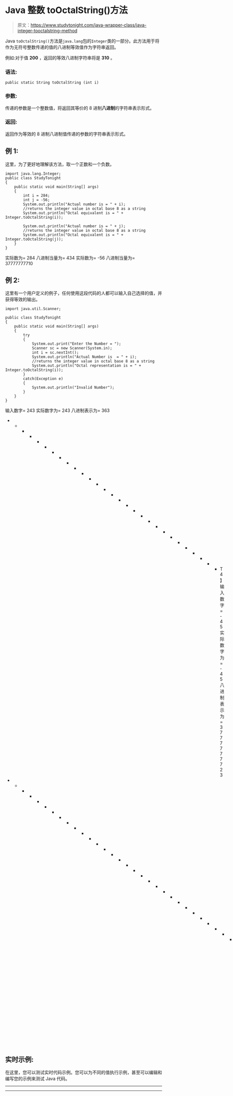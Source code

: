 # Java 整数 toOctalString()方法

> 原文：<https://www.studytonight.com/java-wrapper-class/java-integer-tooctalstring-method>

Java `toOctalString()`方法是`java.lang`包的`Integer`类的一部分。此方法用于将作为无符号整数传递的值的八进制等效值作为字符串返回。

例如:对于值 **200** ，返回的等效八进制字符串将是 **310** 。

### 语法:

```
public static String toOctalString (int i) 
```

### 参数:

传递的参数是一个整数值，将返回其等价的 8 进制**八进制**的字符串表示形式。

### 返回:

返回作为等效的 8 进制八进制值传递的参数的字符串表示形式。

## 例 1:

这里，为了更好地理解该方法，取一个正数和一个负数。

```
import java.lang.Integer;
public class StudyTonight
{  
    public static void main(String[] args) 
    {          
        int i = 284; 
        int j = -56;
        System.out.println("Actual number is = " + i);  
        //returns the integer value in octal base 8 as a string
        System.out.println("Octal equivalent is = " + Integer.toOctalString(i));

        System.out.println("Actual number is = " + j);  
        //returns the integer value in octal base 8 as a string
        System.out.println("Octal equivalent is = " + Integer.toOctalString(j)); 
    }  
} 
```

实际数为= 284
八进制当量为= 434
实际数为= -56
八进制当量为= 37777777710

## 例 2:

这里有一个用户定义的例子，任何使用这段代码的人都可以输入自己选择的值，并获得等效的输出。

```
import java.util.Scanner;  

public class StudyTonight
{  
    public static void main(String[] args) 
    {          
        try
        {
            System.out.print("Enter the Number = ");  
            Scanner sc = new Scanner(System.in);  
            int i = sc.nextInt();  
            System.out.println("Actual Number is  = " + i);  
            //returns the integer value in octal base 8 as a string
            System.out.println("Octal representation is = " + Integer.toOctalString(i)); 
        }  
        catch(Exception e)
        {
            System.out.println("Invalid Number");
        }
    }
} 
```

输入数字= 243
实际数字为= 243
八进制表示为= 363
* * * * * * * * * * * * * * * * * * * * * * * * * * * * * T4】输入数字= -45
实际数字为= -45
八进制表示为= 3777777723
* * * * * * * * * * * * * * * * * * * * * * * * * * * * * * * * * * * * *输入数字= 0x97
无效数字

## 实时示例:

在这里，您可以测试实时代码示例。您可以为不同的值执行示例，甚至可以编辑和编写您的示例来测试 Java 代码。

* * *

* * *